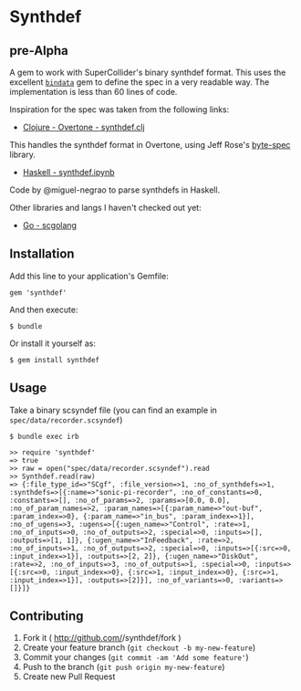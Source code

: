 # Synthdef

## pre-Alpha

A gem to work with SuperCollider's binary synthdef format. This uses the excellent [`bindata`](https://github.com/dmendel/bindata) gem to define the spec in a very readable way. The implementation is less than 60 lines of code.

Inspiration for the spec was taken from the following links:

- [Clojure - Overtone - synthdef.clj](https://github.com/overtone/overtone/blob/master/src/overtone/sc/machinery/synthdef.clj)

This handles the synthdef format in Overtone, using Jeff Rose's [byte-spec](https://github.com/overtone/byte-spec) library.

- [Haskell - synthdef.ipynb](https://gist.github.com/miguel-negrao/8d71807afb513412d780)

Code by @miguel-negrao to parse synthdefs in Haskell.

Other libraries and langs I haven't checked out yet:

- [Go - scgolang](https://github.com/scgolang/sc/blob/master/synthdef.go)

## Installation

Add this line to your application's Gemfile:

    gem 'synthdef'

And then execute:

    $ bundle

Or install it yourself as:

    $ gem install synthdef

## Usage

Take a binary scsyndef file (you can find an example in `spec/data/recorder.scsyndef`)

```
$ bundle exec irb

>> require 'synthdef'
=> true
>> raw = open("spec/data/recorder.scsyndef").read
>> Synthdef.read(raw)
=> {:file_type_id=>"SCgf", :file_version=>1, :no_of_synthdefs=>1, :synthdefs=>[{:name=>"sonic-pi-recorder", :no_of_constants=>0, :constants=>[], :no_of_params=>2, :params=>[0.0, 0.0], :no_of_param_names=>2, :param_names=>[{:param_name=>"out-buf", :param_index=>0}, {:param_name=>"in_bus", :param_index=>1}], :no_of_ugens=>3, :ugens=>[{:ugen_name=>"Control", :rate=>1, :no_of_inputs=>0, :no_of_outputs=>2, :special=>0, :inputs=>[], :outputs=>[1, 1]}, {:ugen_name=>"InFeedback", :rate=>2, :no_of_inputs=>1, :no_of_outputs=>2, :special=>0, :inputs=>[{:src=>0, :input_index=>1}], :outputs=>[2, 2]}, {:ugen_name=>"DiskOut", :rate=>2, :no_of_inputs=>3, :no_of_outputs=>1, :special=>0, :inputs=>[{:src=>0, :input_index=>0}, {:src=>1, :input_index=>0}, {:src=>1, :input_index=>1}], :outputs=>[2]}], :no_of_variants=>0, :variants=>[]}]}
```

## Contributing

1. Fork it ( http://github.com/<my-github-username>/synthdef/fork )
2. Create your feature branch (`git checkout -b my-new-feature`)
3. Commit your changes (`git commit -am 'Add some feature'`)
4. Push to the branch (`git push origin my-new-feature`)
5. Create new Pull Request
